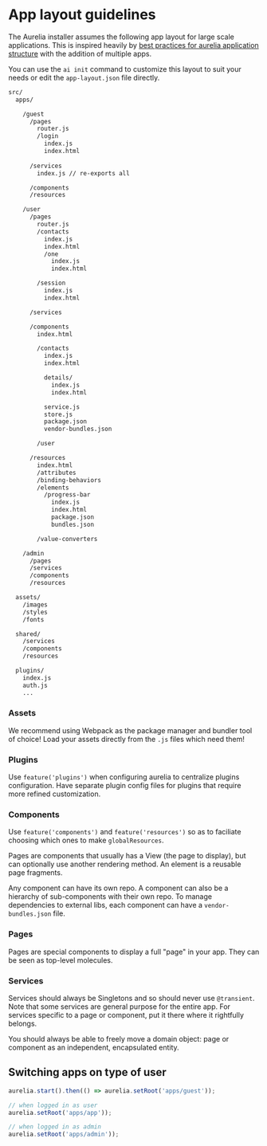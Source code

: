 # App layout guidelines

The Aurelia installer assumes the following app layout for large scale applications. 
This is inspired heavily by [best practices for aurelia application structure](http://patrickwalters.net/my-best-practices-for-aurelia-application-structure/)
with the addition of multiple apps.

You can use the `ai init` command to customize this layout to suit your needs or edit the `app-layout.json` file directly.

```bash
src/
  apps/

    /guest      
      /pages
        router.js
        /login
          index.js
          index.html
          
      /services
        index.js // re-exports all

      /components
      /resources

    /user
      /pages
        router.js
        /contacts
          index.js
          index.html
          /one
            index.js
            index.html

        /session
          index.js
          index.html

      /services

      /components
        index.html

        /contacts
          index.js
          index.html

          details/
            index.js
            index.html

          service.js          
          store.js
          package.json
          vendor-bundles.json          

        /user

      /resources
        index.html
        /attributes
        /binding-behaviors
        /elements
          /progress-bar
            index.js
            index.html          
            package.json          
            bundles.json

        /value-converters 

    /admin
      /pages
      /services
      /components
      /resources

  assets/
    /images
    /styles
    /fonts

  shared/
    /services
    /components
    /resources

  plugins/
    index.js
    auth.js
    ...

```

### Assets

We recommend using Webpack as the package manager and bundler tool of choice!
Load your assets directly from the `.js` files which need them!

### Plugins

Use `feature('plugins')` when configuring aurelia to centralize plugins configuration. Have separate plugin config files
for plugins that require more refined customization.

### Components

Use `feature('components')` and `feature('resources')` so as to faciliate choosing which ones to make `globalResources`.

Pages are components that usually has a View (the page to display), but can optionally use another rendering method.
An element is a reusable page fragments.    

Any component can have its own repo. A component can also be a hierarchy of sub-components with their own repo.
To manage dependencies to external libs, each component can have a `vendor-bundles.json` file. 

### Pages

Pages are special components to display a full "page" in your app. They can be seen as top-level molecules.

### Services

Services should always be Singletons and so should never use `@transient`.
Note that some services are general purpose for the entire app. 
For services specific to a page or component, put it there where it rightfully belongs.

You should always be able to freely move a domain object: page or component as an independent, encapsulated entity.

## Switching apps on type of user 

```js
aurelia.start().then(() => aurelia.setRoot('apps/guest'));

// when logged in as user
aurelia.setRoot('apps/app'));

// when logged in as admin
aurelia.setRoot('apps/admin'));
```
